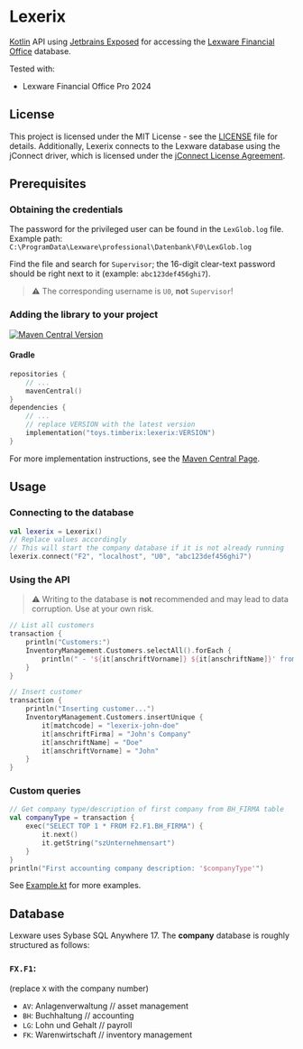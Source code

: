 # Lexerix

[Kotlin](https://kotl.in) API using [Jetbrains Exposed](https://github.com/JetBrains/Exposed) for accessing the
[Lexware Financial Office](https://shop.lexware.de/unternehmenssoftware) database.

Tested with:
- Lexware Financial Office Pro 2024

## License

This project is licensed under the MIT License - see the [LICENSE](LICENSE) file for details.
Additionally, Lexerix connects to the Lexware database using the jConnect driver,
which is licensed under the [jConnect License Agreement](LICENSE_jconnect).

## Prerequisites

### Obtaining the credentials

The password for the privileged user can be found in the `LexGlob.log` file.
Example path: `C:\ProgramData\Lexware\professional\Datenbank\F0\LexGlob.log`

Find the file and search for `Supervisor`; the 16-digit clear-text password should be right
next to it (example: `abc123def456ghi7`).

> ⚠️ The corresponding username is `U0`, **not** `Supervisor`!

### Adding the library to your project

[![Maven Central Version](https://img.shields.io/maven-central/v/toys.timberix/lexerix)](https://central.sonatype.com/artifact/toys.timberix/lexerix)

#### Gradle
```kotlin
repositories {
    // ...
    mavenCentral()
}
dependencies {
    // ...
    // replace VERSION with the latest version
    implementation("toys.timberix:lexerix:VERSION")
}
```
For more implementation instructions,
see the [Maven Central Page](https://central.sonatype.com/artifact/toys.timberix/lexerix).

## Usage

### Connecting to the database
```kotlin
val lexerix = Lexerix()
// Replace values accordingly
// This will start the company database if it is not already running
lexerix.connect("F2", "localhost", "U0", "abc123def456ghi7")
```    

### Using the API
> ⚠️ Writing to the database is **not** recommended and may lead to data corruption. Use at your own risk.
```kotlin
// List all customers
transaction {
    println("Customers:")
    InventoryManagement.Customers.selectAll().forEach {
        println(" - '${it[anschriftVorname]} ${it[anschriftName]}' from company '${it[anschriftFirma]}'")
    }
}

// Insert customer
transaction {
    println("Inserting customer...")
    InventoryManagement.Customers.insertUnique {
        it[matchcode] = "lexerix-john-doe"
        it[anschriftFirma] = "John's Company"
        it[anschriftName] = "Doe"
        it[anschriftVorname] = "John"
    }
}
```

### Custom queries
```kotlin
// Get company type/description of first company from BH_FIRMA table
val companyType = transaction {
    exec("SELECT TOP 1 * FROM F2.F1.BH_FIRMA") {
        it.next()
        it.getString("szUnternehmensart")
    }
}
println("First accounting company description: '$companyType'")
```

See [Example.kt](src/main/kotlin/Example.kt) for more examples.


## Database

Lexware uses Sybase SQL Anywhere 17. The **company** database is roughly structured as follows:

### `FX.F1`:
(replace `X` with the company number)
- `AV`: Anlagenverwaltung // asset management
- `BH`: Buchhaltung // accounting
- `LG`: Lohn und Gehalt // payroll
- `FK`: Warenwirtschaft // inventory management
